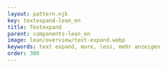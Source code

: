 ```yaml
---
layout: pattern.njk
key: textexpand-lean_en
title: Textexpand
parent: components-lean_en
image: lean/overview/text-expand.webp
keywords: text expand, more, less, mehr anzeigen
order: 300
---
```


